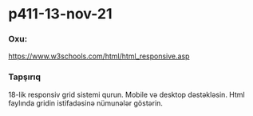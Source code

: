 # p411-13-nov-21

### Oxu: 

https://www.w3schools.com/html/html_responsive.asp

### Tapşırıq

18-lik responsiv grid sistemi qurun. Mobile və desktop dəstəkləsin. Html faylında gridin istifadəsinə nümunələr göstərin.
